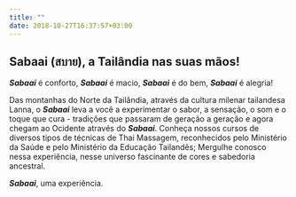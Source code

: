 ```yaml
---
title: ""
date: 2018-10-27T16:37:57+03:00
---
```


## Sabaai (สบาย), a Tailândia nas suas mãos!

***Sabaai*** é conforto, ***Sabaai*** é macio, ***Sabaai*** é do bem, ***Sabaai*** é alegria!

Das montanhas do Norte da Tailândia, através da cultura milenar tailandesa Lanna, o ***Sabaai*** leva a você a experimentar o sabor, a sensação, o som e o toque que cura - tradições que passaram de geração a geração e agora chegam ao Ocidente através do ***Sabaai***.
Conheça nossos cursos de diversos tipos de técnicas de Thai Massagem, reconhecidos pelo Ministério da Saúde e pelo Ministério da Educação Tailandês; Mergulhe conosco nessa experiência, nesse universo fascinante de cores e sabedoria ancestral.

***Sabaai***, uma experiência.





